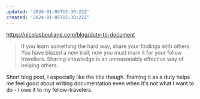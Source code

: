 ```yaml
---
updated: '2024-01-05T15:30:22Z'
created: '2024-01-05T15:30:22Z'
---
```

https://nicolasbouliane.com/blog/duty-to-document

> If you learn something the hard way, share your findings with others. You have blazed a new trail; now you must mark it for your fellow travellers. Sharing knowledge is an unreasonably effective way of helping others.

Short blog post, I especially like the title though. Framing it as a duty helps me feel good about writing documentation even when it's not what I want to do - I owe it to my fellow-travelers.